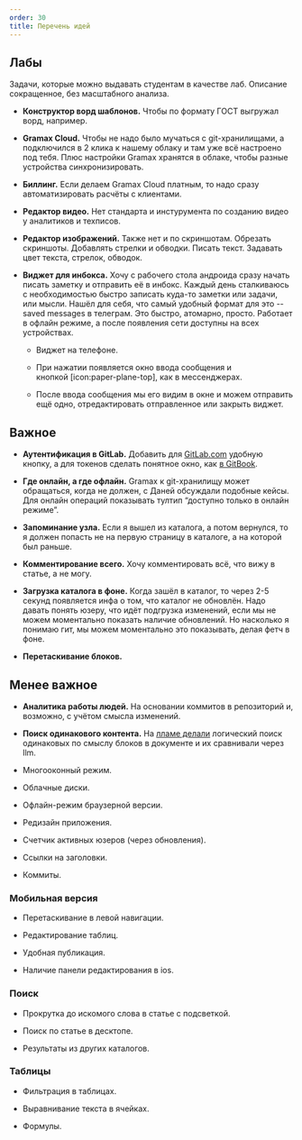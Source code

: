 ```yaml
---
order: 30
title: Перечень идей
---
```


## Лабы

Задачи, которые можно выдавать студентам в качестве лаб. Описание сокращенное, без масштабного анализа.

-  **Конструктор ворд шаблонов.** Чтобы по формату ГОСТ выгружал ворд, например.

-  **Gramax Cloud.** Чтобы не надо было мучаться с git-хранилищами, а подключился в 2 клика к нашему облаку и там уже всё настроено под тебя. Плюс настройки Gramax хранятся в облаке, чтобы разные устройства синхронизировать.

-  **Биллинг.** Если делаем Gramax Cloud платным, то надо сразу автоматизировать расчёты с клиентами.

-  **Редактор видео.** Нет стандарта и инстурумента по созданию видео у аналитиков и техписов.

-  **Редактор изображений.** Также нет и по скриншотам. Обрезать скриншоты. Добавлять стрелки и обводки. Писать текст. Задавать цвет текста, стрелок, обводок.

-  **Виджет для инбокса.** Хочу с рабочего стола андроида сразу начать писать заметку и отправить её в инбокс. Каждый день сталкиваюсь с необходимостью быстро записать куда-то заметки или задачи, или мысли. Нашёл для себя, что самый удобный формат для это -- saved messages в телеграм. Это быстро, атомарно, просто. Работает в офлайн режиме, а после появления сети доступны на всех устройствах.

   -  Виджет на телефоне.

   -  При нажатии появляется окно ввода сообщения и кнопкой [icon:paper-plane-top], как в мессенджерах.

   -  После ввода сообщения мы его видим в окне и можем отправить ещё одно, отредактировать отправленное или закрыть виджет.

## Важное

-  **Аутентификация в GitLab.** Добавить для [GitLab.com](http://GitLab.com) удобную кнопку, а для токенов сделать понятное окно, как [в GitBook](https://docs.gitbook.com/integrations/git-sync/enabling-gitlab-sync).

-  **Где онлайн, а где офлайн.** Gramax к git-хранилищу может обращаться, когда не должен, с Даней обсуждали подобные кейсы. Для онлайн операций показывать тултип “доступно только в онлайн режиме”.

-  **Запоминание узла.** Если я вышел из каталога, а потом вернулся, то я должен попасть не на первую страницу в каталоге, а на которой был раньше.

-  **Комментирование всего.** Хочу комментировать всё, что вижу в статье, а не могу.

-  **Загрузка каталога в фоне.** Когда зашёл в каталог, то через 2-5 секунд появляется инфа о том, что каталог не обновлён. Надо давать понять юзеру, что идёт подгрузка изменений, если мы не можем моментально показать наличие обновлений. Но насколько я понимаю гит, мы можем моментально это показывать, делая фетч в фоне.

-  **Перетаскивание блоков.**

## Менее важное

-  **Аналитика работы людей.** На основании коммитов в репозиторий и, возможно, с учётом смысла изменений.

-  **Поиск одинакового контента.** На [лламе делали](https://www.youtube.com/watch?v=UmvqMscxwoc) логический поиск одинаковых по смыслу блоков в документе и их сравнивали через llm.

-  Многооконный режим.

-  Облачные диски.

-  Офлайн-режим браузерной версии.

-  Редизайн приложения.

-  Счетчик активных юзеров (через обновления).

-  Ссылки на заголовки.

-  Коммиты.

### Мобильная версия

-  Перетаскивание в левой навигации.

-  Редактирование таблиц.

-  Удобная публикация.

-  Наличие панели редактирования в ios.

### Поиск

-  Прокрутка до искомого слова в статье с подсветкой.

-  Поиск по статье в десктопе.

-  Результаты из других каталогов.

### Таблицы

-  Фильтрация в таблицах.

-  Выравнивание текста в ячейках.

-  Формулы.